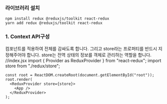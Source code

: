 ### 라이브러리 설치
    npm install redux @reduxjs/toolkit react-redux
    yarn add redux @reduxjs/toolkit react-redux
### 1. Context API구성
<Provider>컴포넌트를 적용하여 <App>전체를 감싸도록 합니다. 그리고 store라는 프로퍼티를 반드시 지정해주어야 합니다.
store는 전역 상태의 정보를 객체로 관리하는 역할을 합니다.
    //index.jsx
    import { Provider as ReduxProvider } from "react-redux";
    import store from "./redux/store";

    const root = ReactDOM.createRoot(document.getElementById("root"));
    root.render(
      <ReduxProvider store={store}>
        <App />
      </ReduxProvider> 
    );
